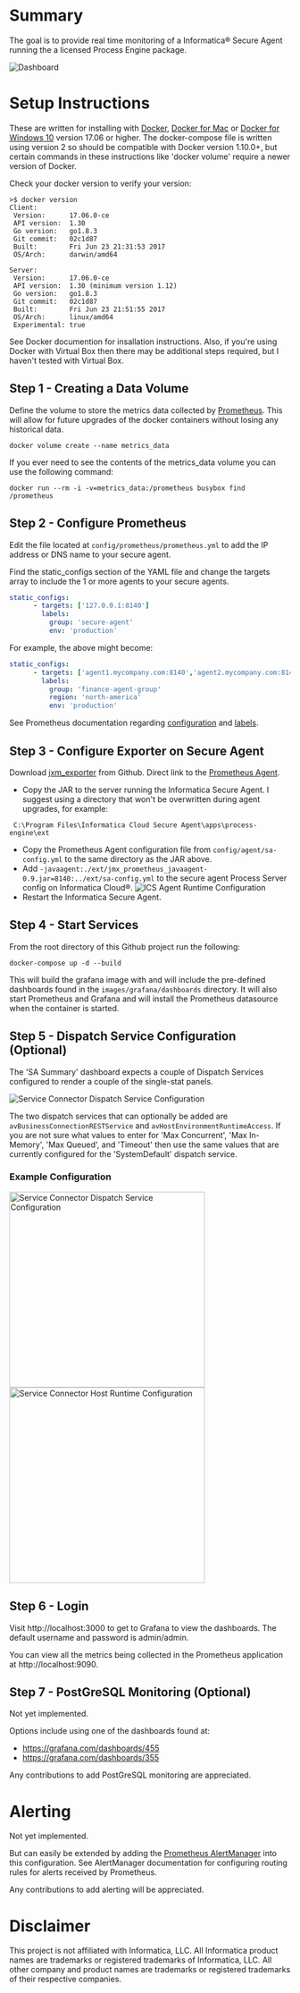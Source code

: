 # Summary

The goal is to provide real time monitoring of a Informatica® Secure Agent running the a licensed Process Engine package.

![Dashboard](screenshots/grafana-view.png)

# Setup Instructions

These are written for installing with [Docker](https://www.docker.com/), [Docker for Mac](https://www.docker.com/docker-mac) or [Docker for Windows 10](https://www.docker.com/docker-windows) version 17.06 or higher. The docker-compose file is written using version 2 so should be compatible with Docker version 1.10.0+, but certain commands in these instructions like 'docker volume' require a newer version of Docker.

Check your docker version to verify your version:
```
>$ docker version
Client:
 Version:      17.06.0-ce
 API version:  1.30
 Go version:   go1.8.3
 Git commit:   02c1d87
 Built:        Fri Jun 23 21:31:53 2017
 OS/Arch:      darwin/amd64

Server:
 Version:      17.06.0-ce
 API version:  1.30 (minimum version 1.12)
 Go version:   go1.8.3
 Git commit:   02c1d87
 Built:        Fri Jun 23 21:51:55 2017
 OS/Arch:      linux/amd64
 Experimental: true
```

See Docker documention for insallation instructions. Also, if you're using Docker with Virtual Box then there may be additional steps required, but I haven't tested with Virtual Box.

## Step 1 - Creating a Data Volume
Define the volume to store the metrics data collected by [Prometheus](https://prometheus.io). This will allow for future upgrades of the docker containers without losing any historical data.
```docker
docker volume create --name metrics_data
```

If you ever need to see the contents of the metrics_data volume you can use the following command:
```docker
docker run --rm -i -v=metrics_data:/prometheus busybox find /prometheus
```

## Step 2 - Configure Prometheus

Edit the file located at `config/prometheus/prometheus.yml` to add the IP address or DNS name to your secure agent.

Find the static_configs section of the YAML file and change the targets array to include the 1 or more agents to your secure agents.

```yaml
static_configs:
      - targets: ['127.0.0.1:8140']
        labels:
          group: 'secure-agent'
          env: 'production'
```

For example, the above might become:
```yaml
static_configs:
      - targets: ['agent1.mycompany.com:8140','agent2.mycompany.com:8140']
        labels:
          group: 'finance-agent-group'
          region: 'north-america'
          env: 'production'
```
See Prometheus documentation regarding [configuration](https://prometheus.io/docs/operating/configuration/#<static_config>) and [labels](https://prometheus.io/docs/concepts/data_model/#metric-names-and-labels).

## Step 3 - Configure Exporter on Secure Agent

Download [jxm_exporter](https://github.com/prometheus/jmx_exporter) from Github.  Direct link to the [Prometheus Agent](https://repo1.maven.org/maven2/io/prometheus/jmx/jmx_prometheus_javaagent/0.9/jmx_prometheus_javaagent-0.9.jar).

* Copy the JAR to the server running the Informatica Secure Agent. I suggest using a directory that won't be overwritten during agent upgrades, for example:
```
 C:\Program Files\Informatica Cloud Secure Agent\apps\process-engine\ext
 ```
* Copy the Prometheus Agent configuration file from `config/agent/sa-config.yml` to the same directory as the JAR above.
* Add `-javaagent:./ext/jmx_prometheus_javaagent-0.9.jar=8140:../ext/sa-config.yml` to the secure agent Process Server config on Informatica Cloud®.
![ICS Agent Runtime Configuration](screenshots/runtime-config.png)
* Restart the Informatica Secure Agent.

## Step 4 - Start Services

From the root directory of this Github project run the following:

```docker
docker-compose up -d --build
```
This will build the grafana image with and will include the pre-defined dashboards found in the `images/grafana/dashboards` directory.  It will also start Prometheus and Grafana and will install the Prometheus datasource when the container is started.

## Step 5 - Dispatch Service Configuration (Optional)

The 'SA Summary' dashboard expects a couple of Dispatch Services configured to render a couple of the single-stat panels.

![Service Connector Dispatch Service Configuration](screenshots/ds1.png)

The two dispatch services that can optionally be added are `avBusinessConnectionRESTService` and `avHostEnvironmentRuntimeAccess`.  If you are not sure what values to enter for 'Max Concurrent', 'Max In-Memory', 'Max Queued', and 'Timeout' then use the same values that are currently configured for the 'SystemDefault' dispatch service.

### Example Configuration

<img src="https://github.com/dvilaverde/secure-agent-monitor/blob/master/screenshots/ds-businessconn.png" alt="Service Connector Dispatch Service Configuration" width="350">

<img src="https://github.com/dvilaverde/secure-agent-monitor/blob/master/screenshots/ds-hostruntime.png" alt="Service Connector Host Runtime Configuration" width="350px">

## Step 6 - Login

Visit http://localhost:3000 to get to Grafana to view the dashboards.  The default username and password is admin/admin.

You can view all the metrics being collected in the Prometheus application at http://localhost:9090.

## Step 7 - PostGreSQL Monitoring (Optional)

Not yet implemented.

Options include using one of the dashboards found at:

* https://grafana.com/dashboards/455
* https://grafana.com/dashboards/355

Any contributions to add PostGreSQL monitoring are appreciated.

# Alerting

Not yet implemented.

But can easily be extended by adding the [Prometheus AlertManager](https://github.com/prometheus/alertmanager) into this configuration.  See AlertManager documentation for configuring routing rules for alerts received by Prometheus.

Any contributions to add alerting will be appreciated.

# Disclaimer
This project is not affiliated with Informatica, LLC. All Informatica product names are trademarks or registered trademarks of Informatica, LLC. All other company and product names are trademarks or registered trademarks of their respective companies.